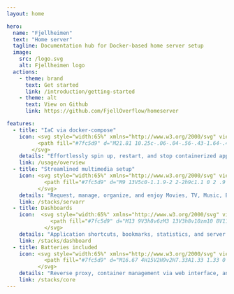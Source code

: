```yaml
---
layout: home

hero:
  name: "Fjellheimen"
  text: "Home server"
  tagline: Documentation hub for Docker-based home server setup
  image:
    src: /logo.svg
    alt: Fjellheimen logo
  actions:
    - theme: brand
      text: Get started
      link: /introduction/getting-started
    - theme: alt
      text: View on Github
      link: https://github.com/FjellOverflow/homeserver

features:
  - title: "IaC via docker-compose"
    icon: <svg style="width:65%" xmlns="http://www.w3.org/2000/svg" viewBox="0 0 24 24">
          <path fill="#7fc5d9" d="M21.81 10.25c-.06-.04-.56-.43-1.64-.43c-.28 0-.56.03-.84.08c-.21-1.4-1.38-2.11-1.43-2.14l-.29-.17l-.18.27c-.24.36-.43.77-.51 1.19c-.2.8-.08 1.56.33 2.21c-.49.28-1.29.35-1.46.35H2.62c-.34 0-.62.28-.62.63c0 1.15.18 2.3.58 3.38c.45 1.19 1.13 2.07 2 2.61c.98.6 2.59.94 4.42.94c.79 0 1.61-.07 2.42-.22c1.12-.2 2.2-.59 3.19-1.16A8.3 8.3 0 0 0 16.78 16c1.05-1.17 1.67-2.5 2.12-3.65h.19c1.14 0 1.85-.46 2.24-.85c.26-.24.45-.53.59-.87l.08-.24zm-17.96.99h1.76c.08 0 .16-.07.16-.16V9.5c0-.08-.07-.16-.16-.16H3.85c-.09 0-.16.07-.16.16v1.58c.01.09.07.16.16.16m2.43 0h1.76c.08 0 .16-.07.16-.16V9.5c0-.08-.07-.16-.16-.16H6.28c-.09 0-.16.07-.16.16v1.58c.01.09.07.16.16.16m2.47 0h1.75c.1 0 .17-.07.17-.16V9.5c0-.08-.06-.16-.17-.16H8.75c-.08 0-.15.07-.15.16v1.58c0 .09.06.16.15.16m2.44 0h1.77c.08 0 .15-.07.15-.16V9.5c0-.08-.06-.16-.15-.16h-1.77c-.08 0-.15.07-.15.16v1.58c0 .09.07.16.15.16M6.28 9h1.76c.08 0 .16-.09.16-.18V7.25c0-.09-.07-.16-.16-.16H6.28c-.09 0-.16.06-.16.16v1.57c.01.09.07.18.16.18m2.47 0h1.75c.1 0 .17-.09.17-.18V7.25c0-.09-.06-.16-.17-.16H8.75c-.08 0-.15.06-.15.16v1.57c0 .09.06.18.15.18m2.44 0h1.77c.08 0 .15-.09.15-.18V7.25c0-.09-.07-.16-.15-.16h-1.77c-.08 0-.15.06-.15.16v1.57c0 .09.07.18.15.18m0-2.28h1.77c.08 0 .15-.07.15-.16V5c0-.1-.07-.17-.15-.17h-1.77c-.08 0-.15.06-.15.17v1.56c0 .08.07.16.15.16m2.46 4.52h1.76c.09 0 .16-.07.16-.16V9.5c0-.08-.07-.16-.16-.16h-1.76c-.08 0-.15.07-.15.16v1.58c0 .09.07.16.15.16" />
        </svg>
    details: "Effortlessly spin up, restart, and stop containerized apps. Swift configuration, easy reproduction."
    link: /usage/overview
  - title: "Streamlined multimedia setup"
    icon: <svg style="width:65%" xmlns="http://www.w3.org/2000/svg" viewBox="0 0 24 24">
            <path fill="#7fc5d9" d="M9 13V5c0-1.1.9-2 2-2h9c1.1 0 2 .9 2 2v6h-3.43l-1.28-1.74a.14.14 0 0 0-.24 0L15.06 12c-.06.06-.18.07-.24 0l-1.43-1.75a.152.152 0 0 0-.23 0l-2.11 2.66c-.08.09-.01.24.11.24h6.34V15H11c-1.11 0-2-.89-2-2m-3 9v-1H4v1H2V2h2v1h2V2h2.39C7.54 2.74 7 3.8 7 5v8c0 2.21 1.79 4 4 4h4.7c-1.03.83-1.7 2.08-1.7 3.5c0 .53.11 1.03.28 1.5zM4 7h2V5H4zm0 4h2V9H4zm0 4h2v-2H4zm2 4v-2H4v2zm17-6v2h-2v5.5a2.5 2.5 0 0 1-5 0a2.5 2.5 0 0 1 3.5-2.29V13z" />
          </svg>
    details: "Request, manage, organize, and enjoy Movies, TV, Music, Books, and more."
    link: /stacks/servarr
  - title: Dashboards
    icon:  <svg style="width:65%" xmlns="http://www.w3.org/2000/svg" viewBox="0 0 24 24">
              <path fill="#7fc5d9" d="M13 9V3h8v6zM3 13V3h8v10zm10 8V11h8v10zM3 21v-6h8v6z" />
            </svg>
    details: "Application shortcuts, bookmarks, statistics, and server metrics conveniently centralized."
    link: /stacks/dashboard
  - title: Batteries included
    icon: <svg style="width:65%" xmlns="http://www.w3.org/2000/svg" viewBox="0 0 24 24">
            <path fill="#7fc5d9" d="M16.67 4H15V2H9v2H7.33A1.33 1.33 0 0 0 6 5.33v15.33C6 21.4 6.6 22 7.33 22h9.33c.74 0 1.34-.6 1.34-1.33V5.33C18 4.6 17.4 4 16.67 4M11 20v-5.5H9L13 7v5.5h2" />
          </svg>
    details: "Reverse proxy, container management via web interface, and secure remote access through mesh VPN."
    link: /stacks/core
---
```


